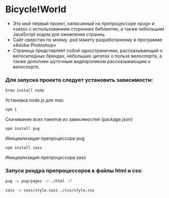 
 # Bicycle!World
 
- Это мой первый проект, написанный на препроцессоре «pug» и «sass» с использованием сторонних библиотек, а также небольшим JavaScript кодом для оживления страниц.
- Сайт сверстан по моему .psd макету разработанному в программе «Adobe Photoshop»
- Страница представляет собой одностраничник, рассказывающий о велосипедных брендах, небольших цитатах о пользе велоспорта, а также дополнен шуточным видеороликом рассказывающим о велоспорте.


   
### Для запуска проекта следует установить зависимости:
```sh
brew install node
```
Установка node.js для mac
```sh
npm i
```
Скачивание всех пакетов из зависимостей (package.json)
```sh
npm install pug
```
Инициализация препроцессора pug
```sh
npm install sass 
```
Инициализация препроцессора sass

### Запуск рендра препроцессоров в файлы html и css:
```sh
pug -w pug/pages -o ./html -P
```
```sh
sass -w sass/style.sass ./css/style.css
```

